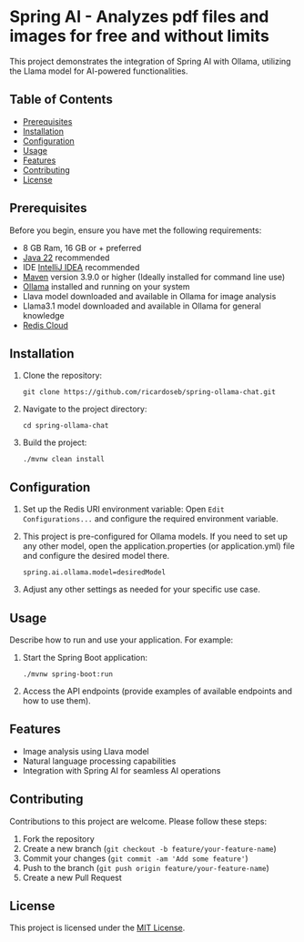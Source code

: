 # Spring AI - Analyzes pdf files and images for free and without limits

This project demonstrates the integration of Spring AI with Ollama, utilizing the Llama model for AI-powered functionalities.

## Table of Contents
- [Prerequisites](#prerequisites)
- [Installation](#installation)
- [Configuration](#configuration)
- [Usage](#usage)
- [Features](#features)
- [Contributing](#contributing)
- [License](#license)

## Prerequisites

Before you begin, ensure you have met the following requirements:

- 8 GB Ram, 16 GB or + preferred
- [Java 22](https://jdk.java.net/22/) recommended
- IDE [IntelliJ IDEA](https://www.jetbrains.com/idea/download) recommended
- [Maven](https://maven.apache.org/download.cgi) version 3.9.0 or higher (Ideally installed for command line use)
- [Ollama](https://ollama.com/download) installed and running on your system
- Llava model downloaded and available in Ollama for image analysis
- Llama3.1 model downloaded and available in Ollama for general knowledge
- [Redis Cloud](https://app.redislabs.com/#/)

## Installation

1. Clone the repository:
   ```
   git clone https://github.com/ricardoseb/spring-ollama-chat.git
   ```

2. Navigate to the project directory:
   ```
   cd spring-ollama-chat
   ```

3. Build the project:
   ```
   ./mvnw clean install
   ```

## Configuration

1. Set up the Redis URI environment variable: Open `Edit Configurations...` and configure the required environment variable.
2. This project is pre-configured for Ollama models. If you need to set up any other model, open the application.properties (or application.yml) file and configure the desired model there.
   ```
   spring.ai.ollama.model=desiredModel
   ```

3. Adjust any other settings as needed for your specific use case.

## Usage

Describe how to run and use your application. For example:

1. Start the Spring Boot application:
   ```
   ./mvnw spring-boot:run
   ```

2. Access the API endpoints (provide examples of available endpoints and how to use them).

## Features

- Image analysis using Llava model
- Natural language processing capabilities
- Integration with Spring AI for seamless AI operations

## Contributing

Contributions to this project are welcome. Please follow these steps:
1. Fork the repository
2. Create a new branch (`git checkout -b feature/your-feature-name`)
3. Commit your changes (`git commit -am 'Add some feature'`)
4. Push to the branch (`git push origin feature/your-feature-name`)
5. Create a new Pull Request

## License

This project is licensed under the [MIT License](LICENSE).
